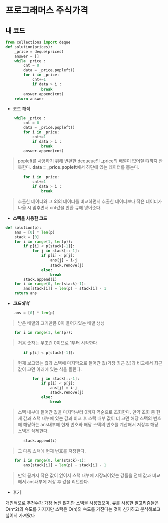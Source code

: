 # 프로그래머스 주식가격
## **내 코드**
```Python
from collections import deque
def solution(prices):
    _price = deque(prices)
    answer = []
    while _price :
        cnt = 0
        data = _price.popleft()
        for i in _price:
            cnt+=1
            if data > i :
                break
        answer.append(cnt)
    return answer
```

+ 코드 해석
```Python
    while _price :
        cnt = 0
        data = _price.popleft()
        for i in _price:
            cnt+=1
            if data > i :
                break
        answer.append(cnt)
```
> popleft를 사용하기 위해 변환한 dequeue인 _price의 배열이 없어질 떄까지 반복한다. **data = _price.popleft**에서 하단에 있는 데이터를 뽑는다.
```Python
        for i in _price:
            cnt+=1
            if data > i :
                break
```
>추출한 데이터와 그 외의 데이터를 비교하면서 추출한 데이터보다 작은 데이터가 나올 시 멈추면서 cnt값을 반환 큐에 넣어준다.

+ **스택을 사용한 코드**
```Python
def solution(p):
    ans = [0] * len(p)
    stack = [0]
    for i in range(1, len(p)):
        if p[i] < p[stack[-1]]:
            for j in stack[::-1]:
                if p[i] < p[j]:
                    ans[j] = i-j
                    stack.remove(j)
                else:
                    break
        stack.append(i)
    for i in range(0, len(stack)-1):
        ans[stack[i]] = len(p) - stack[i] - 1
    return ans
```

+ ***코드해석***
```Python
    ans = [0] * len(p)
```
>받은 배열의 크기만큼 0이 들어가있는 배열 생성
```Python
    for i in range(1, len(p)):
```
>처음 숫자는 무조건 0이므로 1부터 시작한다
```Python
        if p[i] < p[stack[-1]]:
```
>현재 보고있는 값과 스택에 마지막으로 들어간 값(가장 최근 값)과 비교해서 최근 값이 크면 아래에 있는 식을 돌린다.
```Python
            for j in stack[::-1]:
                if p[i] < p[j]:
                    ans[j] = i-j
                    stack.remove(j)
                else:
                    break
```
>스택 내부에 들어간 값을 마지막부터 0까지 역순으로 조회한다.
만약 조회 중 현재 값과 스택 내부에 있는 값과 비교 후 스택 내부 값이 더 크면 해당 스택의 번호에 해당하는 ans내부에 현재 번호와 해당 스택의 번호를 계산해서 저장후 해당 스택은 삭제한다.
```Python
        stack.append(i)
```
>그 다음 스택에 현재 번호를 저장한다.
```Python
    for i in range(0, len(stack)-1):
        ans[stack[i]] = len(p) - stack[i] - 1
```
>만약 끝까지 작은 값이 없어서 스택 내부에 저장되어있는 값들을 전체 값과 비교해서 ans내부에 저장 후 값을 리턴한다.

+ 후기

개인적으로 추천수가 가장 높진 않지만 스택을 사용했으며, 큐를 사용한 알고리즘들은 O(n^2)의 속도를 가지지만 스택은 O(n)의 속도를 가진다는 것이 신기하고 분석해보고 싶어서 가져왔다